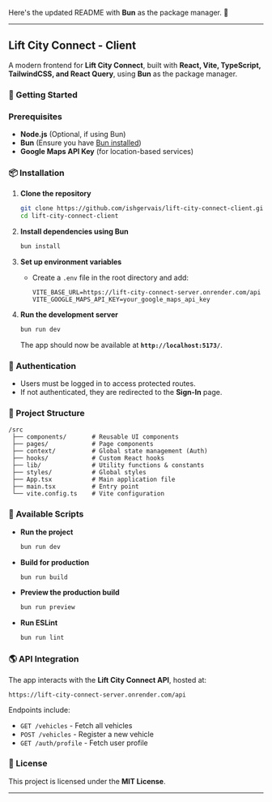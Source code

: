 Here's the updated README with **Bun** as the package manager. 🚀

---

## **Lift City Connect - Client**
A modern frontend for **Lift City Connect**, built with **React, Vite, TypeScript, TailwindCSS, and React Query**, using **Bun** as the package manager.

### **🚀 Getting Started**
### **Prerequisites**
- **Node.js** (Optional, if using Bun)
- **Bun** (Ensure you have [Bun installed](https://bun.sh/docs/installation))
- **Google Maps API Key** (for location-based services)

### **📦 Installation**
1. **Clone the repository**
   ```sh
   git clone https://github.com/ishgervais/lift-city-connect-client.git
   cd lift-city-connect-client
   ```

2. **Install dependencies using Bun**
   ```sh
   bun install
   ```

3. **Set up environment variables**
   - Create a `.env` file in the root directory and add:
     ```
     VITE_BASE_URL=https://lift-city-connect-server.onrender.com/api
     VITE_GOOGLE_MAPS_API_KEY=your_google_maps_api_key
     ```

4. **Run the development server**
   ```sh
   bun run dev
   ```
   The app should now be available at **`http://localhost:5173/`**.

### **🔐 Authentication**
- Users must be logged in to access protected routes.
- If not authenticated, they are redirected to the **Sign-In** page.

### **📂 Project Structure**
```
/src
 ├── components/       # Reusable UI components
 ├── pages/            # Page components
 ├── context/          # Global state management (Auth)
 ├── hooks/            # Custom React hooks
 ├── lib/              # Utility functions & constants
 ├── styles/           # Global styles
 ├── App.tsx           # Main application file
 ├── main.tsx          # Entry point
 └── vite.config.ts    # Vite configuration
```

### **🔧 Available Scripts**
- **Run the project**
  ```sh
  bun run dev
  ```
- **Build for production**
  ```sh
  bun run build
  ```
- **Preview the production build**
  ```sh
  bun run preview
  ```
- **Run ESLint**
  ```sh
  bun run lint
  ```

### **🌎 API Integration**
The app interacts with the **Lift City Connect API**, hosted at:
```
https://lift-city-connect-server.onrender.com/api
```
Endpoints include:
- `GET /vehicles` - Fetch all vehicles
- `POST /vehicles` - Register a new vehicle
- `GET /auth/profile` - Fetch user profile

### **📜 License**
This project is licensed under the **MIT License**.

---

